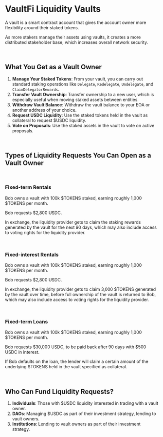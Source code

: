 # VaultFi Liquidity Vaults

A vault is a smart contract account that gives the account owner more flexibility around their staked tokens.

As more stakers manage their assets using vaults, it creates a more distributed stakeholder base, which increases overall network security.

&nbsp;

## What You Get as a Vault Owner

1. **Manage Your Staked Tokens**: From your vault, you can carry out standard staking operations like `Delegate`, `Redelegate`, `Undelegate`, and `ClaimDelegatorRewards`.
2. **Transfer Vault Ownership**: Transfer ownership to a new user, which is especially useful when moving staked assets between entities.
3. **Withdraw Vault Balance**: Withdraw the vault balance to your EOA or another address of your choice.
4. **Request USDC Liquidity**: Use the staked tokens held in the vault as collateral to request $USDC liquidity.
5. **Vote on Proposals**: Use the staked assets in the vault to vote on active proposals.

&nbsp;

## Types of Liquidity Requests You Can Open as a Vault Owner

&nbsp;

### Fixed-term Rentals

Bob owns a vault with 100k $TOKENS staked, earning roughly 1,000 $TOKENS per month.

Bob requests $2,800 USDC.

In exchange, the liquidity provider gets to claim the staking rewards generated by the vault for the next 90 days, which may also include access to voting rights for the liquidity provider.

&nbsp;

### Fixed-interest Rentals

Bob owns a vault with 100k $TOKENS staked, earning roughly 1,000 $TOKENS per month.

Bob requests $2,800 USDC.

In exchange, the liquidity provider gets to claim 3,000 $TOKENS generated by the vault over time, before full ownership of the vault is returned to Bob, which may also include access to voting rights for the liquidity provider.

&nbsp;

### Fixed-term Loans

Bob owns a vault with 100k $TOKENS staked, earning roughly 1,000 $TOKENS per month.

Bob requests $30,000 USDC, to be paid back after 90 days with $500 USDC in interest.

If Bob defaults on the loan, the lender will claim a certain amount of the underlying $TOKENS held in the vault specified as collateral.

&nbsp;

## Who Can Fund Liquidity Requests?

1. **Individuals**: Those with $USDC liquidity interested in trading with a vault owner.
2. **DAOs**: Managing $USDC as part of their investment strategy, lending to vault owners.
3. **Institutions**: Lending to vault owners as part of their investment strategy.

